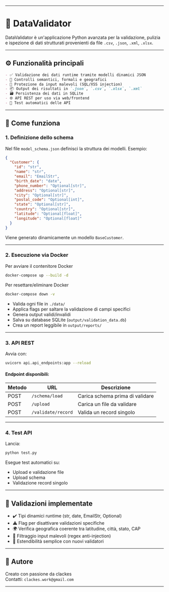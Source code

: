 
---
# 🧪 DataValidator

DataValidator è un'applicazione Python avanzata per la validazione, pulizia e ispezione di dati 
strutturati provenienti da file `.csv`, `.json`, `.xml`, `.xlsx`.

---

## ⚙️ Funzionalità principali
```markdown
- ✅ Validazione dei dati runtime tramite modelli dinamici JSON
- 🧠 Controlli semantici, formali e geografici
- 🔐 Protezione da input malevoli (SQL/XSS injection)
- 📦 Output dei risultati in `.json`, `.csv`, `.xlsx`, `.xml`
- 🗃️ Persistenza dei dati in SQLite
- 🌐 API REST per uso via web/frontend
- 🧪 Test automatici delle API
```
---

## 🚀 Come funziona

### 1. Definizione dello schema

Nel file `model_schema.json` definisci la struttura dei modelli. Esempio:

```json
{
  "Customer": {
    "id": "str",
    "name": "str",
    "email": "EmailStr",
    "birth_date": "date",
    "phone_number": "Optional[str]",
    "address": "Optional[str]",
    "city": "Optional[str]",
    "postal_code": "Optional[int]",
    "state": "Optional[str]",
    "country": "Optional[str]",
    "latitude": "Optional[float]",
    "longitude": "Optional[float]"
  }
}
```

Viene generato dinamicamente un modello `BaseCustomer`.

---

### 2. Esecuzione via Docker
Per avviare il contenitore Docker
```bash
docker-compose up --build -d  
```
Per resettare/eliminare Docker
```bash
docker-compose down -v 
```

- Valida ogni file in `./data/`
- Applica flags per saltare la validazione di campi specifici
- Genera output validi/invalidi
- Salva su database SQLite (`output/validation_data.db`)
- Crea un report leggibile in `output/reports/`

---

### 3. API REST

Avvia con:

```bash
uvicorn api.api_endpoints:app --reload
```

#### Endpoint disponibili:

| Metodo | URL                      | Descrizione                    |
|--------|--------------------------|--------------------------------|
| POST   | `/schema/load`           | Carica schema prima di validare|
| POST   | `/upload`                | Carica un file da validare     |
| POST   | `/validate/record`       | Valida un record singolo       |

---

### 4. Test API

Lancia:

```bash
python test.py
```

Esegue test automatici su:

- Upload e validazione file
- Upload schema
- Validazione record singolo

---

## 🧠 Validazioni implementate

- ✔️ Tipi dinamici runtime (str, date, EmailStr, Optional)
- ⚠️ Flag per disattivare validazioni specifiche
- 🌍 Verifica geografica coerente tra latitudine, città, stato, CAP
- 🔐 Filtraggio input malevoli (regex anti-injection)
- 🧩 Estendibilità semplice con nuovi validatori

---

## 🤝 Autore

Creato con passione da clackes  
Contatti: `clackes.work@gmail.com`

---
